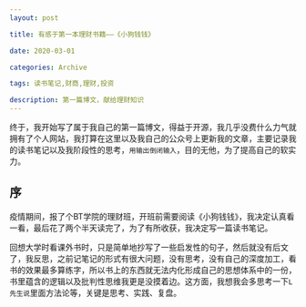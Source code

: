 ```yaml
---
layout: post

title: 有感于第一本理财书籍——《小狗钱钱》

date: 2020-03-01

categories: Archive

tags: 读书笔记,财商,理财,投资

description: 第一篇博文，献给理财知识
---
```


终于，我开始写了属于我自己的第一篇博文，得益于开源，我几乎没费什么力气就拥有了个人网站，我打算在这里以及我自己的公众号上更新我的文章，主要记录我的读书笔记以及我阶段性的思考，`用输出倒闭输入`，目的无他，为了提高自己的软实力。



## 序

疫情期间，报了个BT学院的理财班，开班前需要阅读《小狗钱钱》，我决定认真看一看，最后花了两个半天读完了，为了有所收获，我决定写一篇读书笔记。

回想大学时看课外书时，只是简单地抄写了一些启发性的句子，然后就没有后文了，我反思，之前记笔记的形式有很大问题，没有思考，没有自己的深度加工，看书的效果最多算练字，所以书上的东西就无法内化形成自己的思想体系中的一份，书里蕴含的逻辑以及批判性思维我更是没摸着边。这方面，我想我会多思考一下`L先生说`里面方法论等，关键是思考、实践、复盘。



